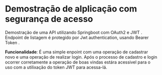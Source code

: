 # Demostração de alplicação com segurança de acesso

 Demostração de uma API utilizando Springboot com OAuth2 e JWT .
 Endpoint de listagem é protegido por Jwt authentication, usando Bearer Token .

**Funcionalidade**: É uma simple enpoint com uma operação de cadastrar novo e uma operação de realizar login.
 Após o processo de cadastro e login ocorrer corretamente a operação de boas vindas estára acessivel para o uso com
 a utilixação do token JWT para acessa-lá. 

